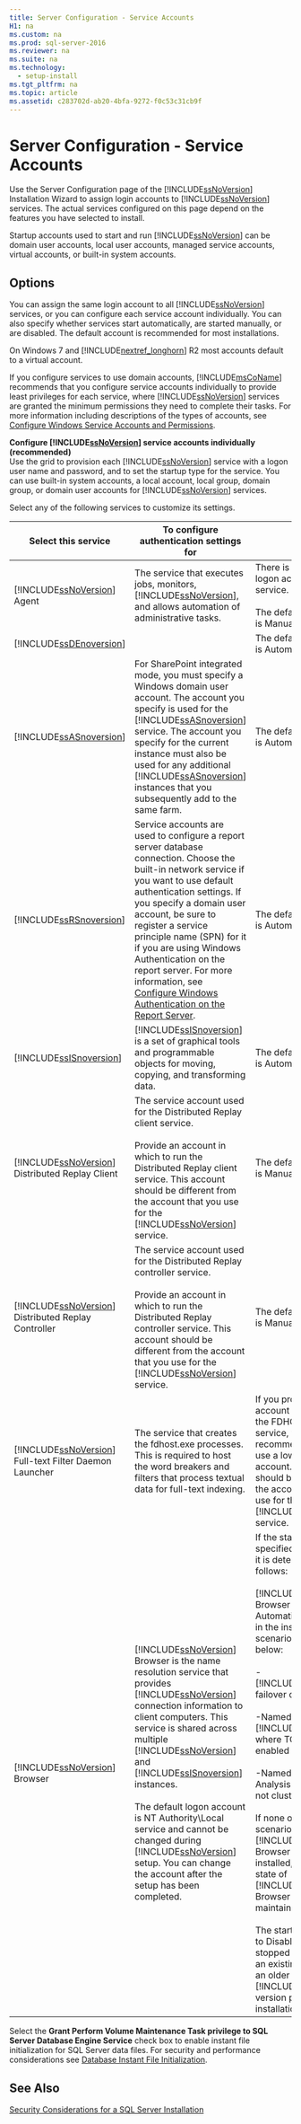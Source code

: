 ```yaml
---
title: Server Configuration - Service Accounts
H1: na
ms.custom: na
ms.prod: sql-server-2016
ms.reviewer: na
ms.suite: na
ms.technology: 
  - setup-install
ms.tgt_pltfrm: na
ms.topic: article
ms.assetid: c283702d-ab20-4bfa-9272-f0c53c31cb9f
---
```

# Server Configuration - Service Accounts
  Use the Server Configuration page of the [!INCLUDE[ssNoVersion](../../Topics/TopicNameContainA/includes/ssNoVersion_md.md)] Installation Wizard to assign login accounts to [!INCLUDE[ssNoVersion](../../Topics/TopicNameContainA/includes/ssNoVersion_md.md)] services. The actual services configured on this page depend on the features you have selected to install.  
  
 Startup accounts used to start and run [!INCLUDE[ssNoVersion](../../Topics/TopicNameContainA/includes/ssNoVersion_md.md)] can be  domain user accounts, local user accounts, managed service accounts, virtual accounts, or built-in system accounts.  
  
## Options  
 You can assign the same login account to all [!INCLUDE[ssNoVersion](../../Topics/TopicNameContainA/includes/ssNoVersion_md.md)] services, or you can configure each service account individually. You can also specify whether services start automatically, are started manually, or are disabled. The default account is recommended for most installations.  
  
 On Windows 7 and [!INCLUDE[nextref_longhorn](../../Topics/TopicNameContainA/includes/nextref_longhorn_md.md)] R2 most accounts default to a virtual account.  
  
 If you configure services to use domain accounts, [!INCLUDE[msCoName](../../Topics/TopicNameContainA/includes/msCoName_md.md)] recommends that you configure service accounts individually to provide least privileges for each service, where [!INCLUDE[ssNoVersion](../../Topics/TopicNameContainA/includes/ssNoVersion_md.md)] services are granted the minimum permissions they need to complete their tasks. For more information including descriptions of the types of accounts, see [Configure Windows Service Accounts and Permissions](../../Topics/TopicNameNotContainA/Configure-Windows-Service-Accounts-and-Permissions.md).  
  
 **Configure [!INCLUDE[ssNoVersion](../../Topics/TopicNameContainA/includes/ssNoVersion_md.md)] service accounts individually (recommended)**  
 Use the grid to provision each [!INCLUDE[ssNoVersion](../../Topics/TopicNameContainA/includes/ssNoVersion_md.md)] service with a logon user name and password, and to set the startup type for the service. You can use built-in system accounts, a local account, local group, domain group, or domain user accounts for [!INCLUDE[ssNoVersion](../../Topics/TopicNameContainA/includes/ssNoVersion_md.md)] services.  
  
 Select any of the following services to customize its settings.  
  
|Select this service|To configure authentication settings for|Details|  
|-------------------------|----------------------------------------------|-------------|  
|[!INCLUDE[ssNoVersion](../../Topics/TopicNameContainA/includes/ssNoVersion_md.md)] Agent|The service that executes jobs, monitors, [!INCLUDE[ssNoVersion](../../Topics/TopicNameContainA/includes/ssNoVersion_md.md)], and allows automation of administrative tasks.|There is no default logon account for this service.<br /><br /> The default startup type is Manual.|  
|[!INCLUDE[ssDEnoversion](../../Topics/TopicNameContainA/includes/ssDEnoversion_md.md)]||The default startup type is Automatic.|  
|[!INCLUDE[ssASnoversion](../../Topics/TopicNameContainA/includes/ssASnoversion_md.md)]|For SharePoint integrated mode, you must specify a Windows domain user account. The account you specify is used for the [!INCLUDE[ssASnoversion](../../Topics/TopicNameContainA/includes/ssASnoversion_md.md)] service. The account you specify for the current instance must also be used for any additional [!INCLUDE[ssASnoversion](../../Topics/TopicNameContainA/includes/ssASnoversion_md.md)] instances that you subsequently add to the same farm.|The default startup type is Automatic.|  
|[!INCLUDE[ssRSnoversion](../../Topics/TopicNameContainA/includes/ssRSnoversion_md.md)]|Service accounts are used to configure a report server database connection. Choose the built-in network service if you want to use default authentication settings. If you specify a domain user account, be sure to register a service principle name (SPN) for it if you are using Windows Authentication on the report server. For more information, see [Configure Windows Authentication on the Report Server](../../Topics/TopicNameNotContainA/Configure-Windows-Authentication-on-the-Report-Server.md).|The default startup type is Automatic.|  
|[!INCLUDE[ssISnoversion](../../Topics/TopicNameContainA/includes/ssISnoversion_md.md)]|[!INCLUDE[ssISnoversion](../../Topics/TopicNameContainA/includes/ssISnoversion_md.md)] is a set of graphical tools and programmable objects for moving, copying, and transforming data.|The default startup type is Automatic.|  
|[!INCLUDE[ssNoVersion](../../Topics/TopicNameContainA/includes/ssNoVersion_md.md)] Distributed Replay Client|The service account used for the Distributed Replay client service.<br /><br /> Provide an account in which to run the Distributed Replay client service. This account should be different from the account that you use for the [!INCLUDE[ssNoVersion](../../Topics/TopicNameContainA/includes/ssNoVersion_md.md)] service.|The default startup type is Manual.|  
|[!INCLUDE[ssNoVersion](../../Topics/TopicNameContainA/includes/ssNoVersion_md.md)] Distributed Replay Controller|The service account used for the Distributed Replay controller service.<br /><br /> Provide an account in which to run the Distributed Replay controller service. This account should be different from the account that you use for the [!INCLUDE[ssNoVersion](../../Topics/TopicNameContainA/includes/ssNoVersion_md.md)] service.|The default startup type is Manual.|  
|[!INCLUDE[ssNoVersion](../../Topics/TopicNameContainA/includes/ssNoVersion_md.md)] Full-text Filter Daemon Launcher|The service that creates the fdhost.exe processes. This is required to host the word breakers and filters that process textual data for full-text indexing.|If you provide a domain account in which to run the FDHOST Launcher service, we highly recommend that you use a low privilege account. This account should be different from the account that you use for the [!INCLUDE[ssNoVersion](../../Topics/TopicNameContainA/includes/ssNoVersion_md.md)] service.|  
|[!INCLUDE[ssNoVersion](../../Topics/TopicNameContainA/includes/ssNoVersion_md.md)] Browser|[!INCLUDE[ssNoVersion](../../Topics/TopicNameContainA/includes/ssNoVersion_md.md)] Browser is the name resolution service that provides [!INCLUDE[ssNoVersion](../../Topics/TopicNameContainA/includes/ssNoVersion_md.md)] connection information to client computers. This service is shared across multiple [!INCLUDE[ssNoVersion](../../Topics/TopicNameContainA/includes/ssNoVersion_md.md)] and [!INCLUDE[ssISnoversion](../../Topics/TopicNameContainA/includes/ssISnoversion_md.md)] instances.<br /><br /> The default logon account is NT Authority\Local service and cannot be changed during [!INCLUDE[ssNoVersion](../../Topics/TopicNameContainA/includes/ssNoVersion_md.md)] setup. You can change the account after the setup has been completed.|If the startup type is not specified during setup, it is determined as follows:<br /><br /> [!INCLUDE[ssNoVersion](../../Topics/TopicNameContainA/includes/ssNoVersion_md.md)] Browser is set to Automatic and running in the installation scenarios described below:<br /><br /> -<br />                            [!INCLUDE[ssNoVersion](../../Topics/TopicNameContainA/includes/ssNoVersion_md.md)] failover cluster instance<br /><br /> -Named instance of [!INCLUDE[ssNoVersion](../../Topics/TopicNameContainA/includes/ssNoVersion_md.md)] where TCP or NP is enabled<br /><br /> -Named instance of Analysis Server and is not clustered<br /><br /> If none of the above scenarios apply, and [!INCLUDE[ssNoVersion](../../Topics/TopicNameContainA/includes/ssNoVersion_md.md)] Browser is already installed, the current state of [!INCLUDE[ssNoVersion](../../Topics/TopicNameContainA/includes/ssNoVersion_md.md)] Browser will be maintained.<br /><br /> The startup type is set to Disabled and stopped if there is not an existing instance of an older [!INCLUDE[ssNoVersion](../../Topics/TopicNameContainA/includes/ssNoVersion_md.md)] version prior to the installation.|  
  
 Select the **Grant Perform Volume Maintenance Task privilege to SQL Server Database Engine Service** check box to enable instant file initialization for SQL Server data files. For security and performance considerations see [Database Instant File Initialization](../../Topics/TopicNameNotContainA/Database-Instant-File-Initialization.md).  
  
## See Also  
 [Security Considerations for a SQL Server Installation](../../Topics/TopicNameContainA/Security-Considerations-for-a-SQL-Server-Installation.md)  
  
  